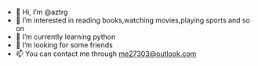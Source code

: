 - 👋 Hi, I’m @aztrg
- 👀 I’m interested in reading books,watching movies,playing sports and so on
- 🌱 I’m currently learning python
- 💞️ I’m looking for some friends
- 📫 You can contact me through me27303@outlook.com

<!---
aztrg/aztrg is a ✨ special ✨ repository because its `README.md` (this file) appears on your GitHub profile.
You can click the Preview link to take a look at your changes.
--->
